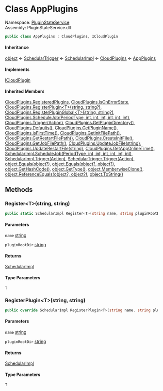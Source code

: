 #  Class AppPlugins

Namespace: [PluginStateService](PluginStateService.md)  
Assembly: PluginStateService.dll  

```csharp
public class AppPlugins : CloudPlugins, ICloudPlugin
```

#### Inheritance

[object](https://learn.microsoft.com/dotnet/api/system.object) ← 
[SchedularTrigger](PluginStateService.Implementations.SchedularTrigger.md) ← 
[SchedularImpl](PluginStateService.Implementations.SchedularImpl.md) ← 
[CloudPlugins](PluginStateService.Implementations.CloudPlugins.md) ← 
[AppPlugins](PluginStateService.AppPlugins.md)

#### Implements

[ICloudPlugin](PluginStateService.Abstractions.ICloudPlugin.md)

#### Inherited Members

[CloudPlugins.RegisteredPlugins](PluginStateService.Implementations.CloudPlugins.md\#PluginStateService\_Implementations\_CloudPlugins\_RegisteredPlugins), 
[CloudPlugins.IsOnErrorState](PluginStateService.Implementations.CloudPlugins.md\#PluginStateService\_Implementations\_CloudPlugins\_IsOnErrorState), 
[CloudPlugins.RegisterPlugin<T\>\(string, string?\)](PluginStateService.Implementations.CloudPlugins.md\#PluginStateService\_Implementations\_CloudPlugins\_RegisterPlugin\_\_1\_System\_String\_System\_String\_), 
[CloudPlugins.RegisterPluginGlobal<T\>\(string, string?\)](PluginStateService.Implementations.CloudPlugins.md\#PluginStateService\_Implementations\_CloudPlugins\_RegisterPluginGlobal\_\_1\_System\_String\_System\_String\_), 
[CloudPlugins.ScheduleJob\(PeriodType, int, int, int, int, int, int\)](PluginStateService.Implementations.CloudPlugins.md\#PluginStateService\_Implementations\_CloudPlugins\_ScheduleJob\_PluginStateService\_Quartz\_PeriodType\_System\_Int32\_System\_Int32\_System\_Int32\_System\_Int32\_System\_Int32\_System\_Int32\_), 
[CloudPlugins.Trigger\(Action\)](PluginStateService.Implementations.CloudPlugins.md\#PluginStateService\_Implementations\_CloudPlugins\_Trigger\_System\_Action\_), 
[CloudPlugins.GetPluginDirectory\(\)](PluginStateService.Implementations.CloudPlugins.md\#PluginStateService\_Implementations\_CloudPlugins\_GetPluginDirectory), 
[CloudPlugins.Defaults\(\)](PluginStateService.Implementations.CloudPlugins.md\#PluginStateService\_Implementations\_CloudPlugins\_Defaults), 
[CloudPlugins.GetPluginName\(\)](PluginStateService.Implementations.CloudPlugins.md\#PluginStateService\_Implementations\_CloudPlugins\_GetPluginName), 
[CloudPlugins.isFirstTime\(\)](PluginStateService.Implementations.CloudPlugins.md\#PluginStateService\_Implementations\_CloudPlugins\_isFirstTime), 
[CloudPlugins.GetInitFilePath\(\)](PluginStateService.Implementations.CloudPlugins.md\#PluginStateService\_Implementations\_CloudPlugins\_GetInitFilePath), 
[CloudPlugins.GetRestartFilePath\(\)](PluginStateService.Implementations.CloudPlugins.md\#PluginStateService\_Implementations\_CloudPlugins\_GetRestartFilePath), 
[CloudPlugins.CreateInitFile\(\)](PluginStateService.Implementations.CloudPlugins.md\#PluginStateService\_Implementations\_CloudPlugins\_CreateInitFile), 
[CloudPlugins.GetJobFilePath\(\)](PluginStateService.Implementations.CloudPlugins.md\#PluginStateService\_Implementations\_CloudPlugins\_GetJobFilePath), 
[CloudPlugins.UpdateJobFile\(string\)](PluginStateService.Implementations.CloudPlugins.md\#PluginStateService\_Implementations\_CloudPlugins\_UpdateJobFile\_System\_String\_), 
[CloudPlugins.UpdateRestartFile\(string\)](PluginStateService.Implementations.CloudPlugins.md\#PluginStateService\_Implementations\_CloudPlugins\_UpdateRestartFile\_System\_String\_), 
[CloudPlugins.GetAppOnlineTime\(\)](PluginStateService.Implementations.CloudPlugins.md\#PluginStateService\_Implementations\_CloudPlugins\_GetAppOnlineTime), 
[SchedularImpl.ScheduleJob\(PeriodType, int, int, int, int, int, int\)](PluginStateService.Implementations.SchedularImpl.md\#PluginStateService\_Implementations\_SchedularImpl\_ScheduleJob\_PluginStateService\_Quartz\_PeriodType\_System\_Int32\_System\_Int32\_System\_Int32\_System\_Int32\_System\_Int32\_System\_Int32\_), 
[SchedularImpl.Trigger\(Action\)](PluginStateService.Implementations.SchedularImpl.md\#PluginStateService\_Implementations\_SchedularImpl\_Trigger\_System\_Action\_), 
[SchedularTrigger.Trigger\(Action\)](PluginStateService.Implementations.SchedularTrigger.md\#PluginStateService\_Implementations\_SchedularTrigger\_Trigger\_System\_Action\_), 
[object.Equals\(object?\)](https://learn.microsoft.com/dotnet/api/system.object.equals\#system\-object\-equals\(system\-object\)), 
[object.Equals\(object?, object?\)](https://learn.microsoft.com/dotnet/api/system.object.equals\#system\-object\-equals\(system\-object\-system\-object\)), 
[object.GetHashCode\(\)](https://learn.microsoft.com/dotnet/api/system.object.gethashcode), 
[object.GetType\(\)](https://learn.microsoft.com/dotnet/api/system.object.gettype), 
[object.MemberwiseClone\(\)](https://learn.microsoft.com/dotnet/api/system.object.memberwiseclone), 
[object.ReferenceEquals\(object?, object?\)](https://learn.microsoft.com/dotnet/api/system.object.referenceequals), 
[object.ToString\(\)](https://learn.microsoft.com/dotnet/api/system.object.tostring)

## Methods

###  Register<T\>\(string, string\)

```csharp
public static SchedularImpl Register<T>(string name, string pluginRootDir = null) where T : ICloudPluginStateController
```

#### Parameters

`name` [string](https://learn.microsoft.com/dotnet/api/system.string)

`pluginRootDir` [string](https://learn.microsoft.com/dotnet/api/system.string)

#### Returns

 [SchedularImpl](PluginStateService.Implementations.SchedularImpl.md)

#### Type Parameters

`T` 

###  RegisterPlugin<T\>\(string, string\)

```csharp
public override SchedularImpl RegisterPlugin<T>(string name, string pluginRootDir = null) where T : ICloudPluginStateController
```

#### Parameters

`name` [string](https://learn.microsoft.com/dotnet/api/system.string)

`pluginRootDir` [string](https://learn.microsoft.com/dotnet/api/system.string)

#### Returns

 [SchedularImpl](PluginStateService.Implementations.SchedularImpl.md)

#### Type Parameters

`T` 

